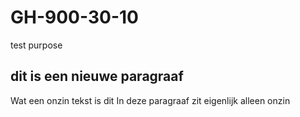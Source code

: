 # GH-900-30-10
test purpose
## dit is een nieuwe paragraaf
Wat een onzin tekst is dit
In deze paragraaf zit eigenlijk alleen onzin
